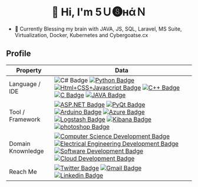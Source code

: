 <h1 align = "center">👋 Hi, I'm 5Ｕ❽нάＮ</h1>


- 🌱  Currently Blessing my brain with JAVA, JS, SQL, Laravel, MS Suite, Virtualization, Docker, Kubernetes and Cybergoatse.cx 


## Profile
Property                 | Data  
-------------------------|------
Language / IDE           | ![C# Badge](https://img.shields.io/badge/-Visual%20Studio-239120?style=flat&logo=C-Sharp&logoColor=white) [![Python Badge](https://img.shields.io/badge/-PyCharm-3776AB?style=flat&logo=Python&logoColor=white)](https://github.com/search?l=Python&q=user%5u8han&type=Repositories) [![Html+CSS+Javascript Badge](https://img.shields.io/badge/-Visual%20Studio%20Code-F7DF1E?style=flat&logo=Javascript&logoColor=white)](https://github.com/search?l=JavaScript&q=user%5u8han&type=Repositories) [![C++ Badge](https://img.shields.io/badge/-Visual%20Studio-00599C?style=flat&logo=C%2B%2B&logoColor=white)](https://github.com/search?q=user%5u8han&type=Repositories) [![C Badge](https://img.shields.io/badge/-Visual%20Studio-A8B9CC?style=flat&logo=C&logoColor=white)](https://github.com/search?q=user%5u8han&type=Repositories) [![JAVA Badge](https://img.shields.io/badge/-Eclipse-007396?style=flat&logo=JAVA&logoColor=white)](https://github.com/search?q=user%5u8han&type=Repositories)
Tool / Framework         | [![ASP.NET Badge](https://img.shields.io/badge/-ASP.NET-5C2D91?style=flat&logo=.net&logoColor=white)](https://github.com/search?q=user%5u8han&type=Repositories) [![PyQt Badge](https://img.shields.io/badge/-PyQt-41CD52?style=flat&logo=Qt&logoColor=white)](https://github.com/zmcx16/AxisTradeCult) [![Arduino Badge](https://img.shields.io/badge/-Arduino-00979D?style=flat&logo=Arduino&logoColor=white)](https://github.com/search?q=user%5u8han&type=Repositories) [![Azure Badge](https://img.shields.io/badge/-Microsoft%20Azure-0089D6?style=flat&logo=Microsoft-Azure&logoColor=white)](https://github.com/search?q=user%5u8han&type=Repositories)  [![Logstash Badge](https://img.shields.io/badge/-Logstash-F2BD1A?style=flat&logo=Logstash&logoColor=white)](https://github.com/search?q=user%5u8han&type=Repositories) [![Kibana Badge](https://img.shields.io/badge/-Kibana-E8478B?style=flat&logo=Kibana&logoColor=white)](https://github.com/search?q=user%5u8han&type=Repositories) [![photoshop Badge](https://img.shields.io/badge/-Photoshop-26C9FF?style=flat&logo=Adobe-Photoshop&logoColor=white)](https://github.com/search?q=user%5u8han&type=Repositories)
Domain Knownledge        | [![Computer Science Development Badge](https://img.shields.io/badge/-Computer%20Science-FAB040?style=flat&logoColor=white)](https://github.com/search?q=user%5u8han&type=Repositories) [![Electrical Engineering Development Badge](https://img.shields.io/badge/-Electrical%20Engineering-4C8CBF?style=flat&logoColor=white)](https://github.com/search?q=user%5u8han&type=Repositories) [![Software Development Badge](https://img.shields.io/badge/-Software%20Development-FF6600?style=flat&logoColor=white)](https://github.com/search?q=user%5u8han&type=Repositories) [![Cloud Development Badge](https://img.shields.io/badge/-Cloud%20Development-FF6600?style=flat&logoColor=white)](https://github.com/search?q=user%5u8han&type=Repositories) 
Reach Me                 | [![Twitter Badge](https://img.shields.io/badge/-5u8han-00acee?style=flat&logo=twitter&logoColor=white)](https://twitter.com/5u8han/) [![Gmail Badge](https://img.shields.io/badge/-5u8han-e54448?style=flat&logo=Gmail&logoColor=white)](mailto:5u8haaan@gmail.com) [![Linkedin Badge](https://img.shields.io/badge/-Subhan-blue?style=flat&logo=Linkedin&logoColor=white)](https://www.linkedin.com/in/5u8han/)